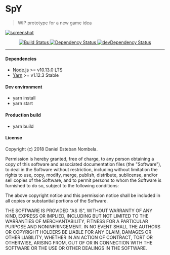 SpY
===

> WIP prototype for a new game idea

[![screenshot](src/images/screenshot.png)](https://spygame.tk/)

<div align="center">
  <!-- Build Status -->
  <a href="https://travis-ci.org/danielesteban/SpY">
    <img src="https://travis-ci.org/danielesteban/SpY.svg?branch=master" alt="Build Status" />
  </a>
  <!-- Dependency Status -->
  <a href="https://david-dm.org/danielesteban/SpY">
    <img src="https://david-dm.org/danielesteban/SpY/status.svg" alt="Dependency Status" />
  </a>
  <!-- devDependency Status -->
  <a href="https://david-dm.org/danielesteban/SpY?type=dev">
    <img src="https://david-dm.org/danielesteban/SpY/dev-status.svg" alt="devDependency Status" />
  </a>
</div>

---

#### Dependencies

 * [Node.js](https://nodejs.org/en/download/) >= v10.13.0 LTS
 * [Yarn](https://yarnpkg.com/en/docs/install) >= v1.12.3 Stable

#### Dev environment

 * yarn install
 * yarn start

#### Production build

 * yarn build

#### License

Copyright (c) 2018 Daniel Esteban Nombela.

Permission is hereby granted, free of charge, to any person obtaining a copy
of this software and associated documentation files (the "Software"), to deal
in the Software without restriction, including without limitation the rights
to use, copy, modify, merge, publish, distribute, sublicense, and/or sell
copies of the Software, and to permit persons to whom the Software is
furnished to do so, subject to the following conditions:

The above copyright notice and this permission notice shall be included in all
copies or substantial portions of the Software.

THE SOFTWARE IS PROVIDED "AS IS", WITHOUT WARRANTY OF ANY KIND, EXPRESS OR
IMPLIED, INCLUDING BUT NOT LIMITED TO THE WARRANTIES OF MERCHANTABILITY,
FITNESS FOR A PARTICULAR PURPOSE AND NONINFRINGEMENT. IN NO EVENT SHALL THE
AUTHORS OR COPYRIGHT HOLDERS BE LIABLE FOR ANY CLAIM, DAMAGES OR OTHER
LIABILITY, WHETHER IN AN ACTION OF CONTRACT, TORT OR OTHERWISE, ARISING FROM,
OUT OF OR IN CONNECTION WITH THE SOFTWARE OR THE USE OR OTHER DEALINGS IN THE
SOFTWARE.
